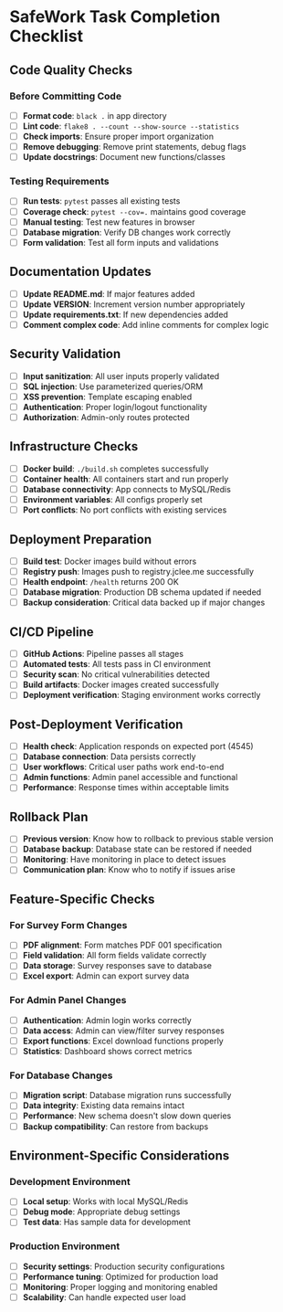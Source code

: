 # SafeWork Task Completion Checklist

## Code Quality Checks
### Before Committing Code
- [ ] **Format code**: `black .` in app directory
- [ ] **Lint code**: `flake8 . --count --show-source --statistics`
- [ ] **Check imports**: Ensure proper import organization
- [ ] **Remove debugging**: Remove print statements, debug flags
- [ ] **Update docstrings**: Document new functions/classes

### Testing Requirements
- [ ] **Run tests**: `pytest` passes all existing tests
- [ ] **Coverage check**: `pytest --cov=.` maintains good coverage
- [ ] **Manual testing**: Test new features in browser
- [ ] **Database migration**: Verify DB changes work correctly
- [ ] **Form validation**: Test all form inputs and validations

## Documentation Updates
- [ ] **Update README.md**: If major features added
- [ ] **Update VERSION**: Increment version number appropriately
- [ ] **Update requirements.txt**: If new dependencies added
- [ ] **Comment complex code**: Add inline comments for complex logic

## Security Validation
- [ ] **Input sanitization**: All user inputs properly validated
- [ ] **SQL injection**: Use parameterized queries/ORM
- [ ] **XSS prevention**: Template escaping enabled
- [ ] **Authentication**: Proper login/logout functionality
- [ ] **Authorization**: Admin-only routes protected

## Infrastructure Checks
- [ ] **Docker build**: `./build.sh` completes successfully
- [ ] **Container health**: All containers start and run properly
- [ ] **Database connectivity**: App connects to MySQL/Redis
- [ ] **Environment variables**: All configs properly set
- [ ] **Port conflicts**: No port conflicts with existing services

## Deployment Preparation
- [ ] **Build test**: Docker images build without errors
- [ ] **Registry push**: Images push to registry.jclee.me successfully
- [ ] **Health endpoint**: `/health` returns 200 OK
- [ ] **Database migration**: Production DB schema updated if needed
- [ ] **Backup consideration**: Critical data backed up if major changes

## CI/CD Pipeline
- [ ] **GitHub Actions**: Pipeline passes all stages
- [ ] **Automated tests**: All tests pass in CI environment
- [ ] **Security scan**: No critical vulnerabilities detected
- [ ] **Build artifacts**: Docker images created successfully
- [ ] **Deployment verification**: Staging environment works correctly

## Post-Deployment Verification
- [ ] **Health check**: Application responds on expected port (4545)
- [ ] **Database connection**: Data persists correctly
- [ ] **User workflows**: Critical user paths work end-to-end
- [ ] **Admin functions**: Admin panel accessible and functional
- [ ] **Performance**: Response times within acceptable limits

## Rollback Plan
- [ ] **Previous version**: Know how to rollback to previous stable version
- [ ] **Database backup**: Database state can be restored if needed
- [ ] **Monitoring**: Have monitoring in place to detect issues
- [ ] **Communication plan**: Know who to notify if issues arise

## Feature-Specific Checks
### For Survey Form Changes
- [ ] **PDF alignment**: Form matches PDF 001 specification
- [ ] **Field validation**: All form fields validate correctly
- [ ] **Data storage**: Survey responses save to database
- [ ] **Excel export**: Admin can export survey data

### For Admin Panel Changes
- [ ] **Authentication**: Admin login works correctly
- [ ] **Data access**: Admin can view/filter survey responses
- [ ] **Export functions**: Excel download functions properly
- [ ] **Statistics**: Dashboard shows correct metrics

### For Database Changes
- [ ] **Migration script**: Database migration runs successfully
- [ ] **Data integrity**: Existing data remains intact
- [ ] **Performance**: New schema doesn't slow down queries
- [ ] **Backup compatibility**: Can restore from backups

## Environment-Specific Considerations
### Development Environment
- [ ] **Local setup**: Works with local MySQL/Redis
- [ ] **Debug mode**: Appropriate debug settings
- [ ] **Test data**: Has sample data for development

### Production Environment
- [ ] **Security settings**: Production security configurations
- [ ] **Performance tuning**: Optimized for production load
- [ ] **Monitoring**: Proper logging and monitoring enabled
- [ ] **Scalability**: Can handle expected user load